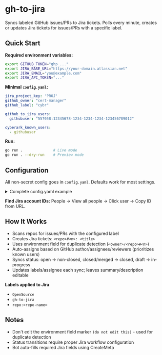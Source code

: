 # gh-to-jira

Syncs labeled GitHub issues/PRs to Jira tickets. Polls every minute, creates or updates Jira tickets for issues/PRs with a specific label.

## Quick Start

**Required environment variables:**
```bash
export GITHUB_TOKEN="ghp_..."
export JIRA_BASE_URL="https://your-domain.atlassian.net"
export JIRA_EMAIL="you@example.com"
export JIRA_API_TOKEN="..."
```

**Minimal `config.yaml`:**
```yaml
jira_project_key: "PROJ"
github_owner: "cert-manager"
github_label: "cybr"

github_to_jira_users:
  githubuser: "557058:12345678-1234-1234-1234-123456789012"

cyberark_known_users:
  - githubuser
```

**Run:**
```bash
go run .              # Live mode
go run . --dry-run    # Preview mode
```

## Configuration

All non-secret config goes in `config.yaml`. Defaults work for most settings.

<details>
<summary>Complete config.yaml example</summary>

```yaml
# GitHub Configuration
github_owner: "cert-manager"
github_repos: []              # Empty = scan all repos in org
github_label: "cybr"

# Jira Configuration
jira_project_key: "PROJ"      # Required
jira_issue_type: "Task"
jira_skip_description: true   # Set false to add GitHub link in description

# Status Mapping
jira_status_open: "To Do"
jira_status_closed: "Done"
jira_status_draft: "In Progress"
jira_status_reopened: "Reopened"
jira_resolution: "Done"

# User Mappings
github_to_jira_users:
  john.doe: "557058:12345678-1234-1234-1234-123456789012"

cyberark_known_users:
  - john.doe
```
</details>

**Find Jira account IDs:** People → View all people → Click user → Copy ID from URL.

## How It Works

- Scans repos for issues/PRs with the configured label
- Creates Jira tickets: `<repo>#<n>: <title>`
- Uses environment field for duplicate detection (`<owner>/<repo>#<n>`)
- Auto-assigns based on GitHub author/assignees/reviewers (prioritizes known users)
- Syncs status: open → non-closed, closed/merged → closed, draft → in-progress
- Updates labels/assignee each sync; leaves summary/description editable

**Labels applied to Jira**
- `OpenSource`
- `gh-to-jira`
- `repo:<repo-name>`

## Notes

- Don't edit the environment field marker `(do not edit this)` - used for duplicate detection
- Status transitions require proper Jira workflow configuration
- Bot auto-fills required Jira fields using CreateMeta
